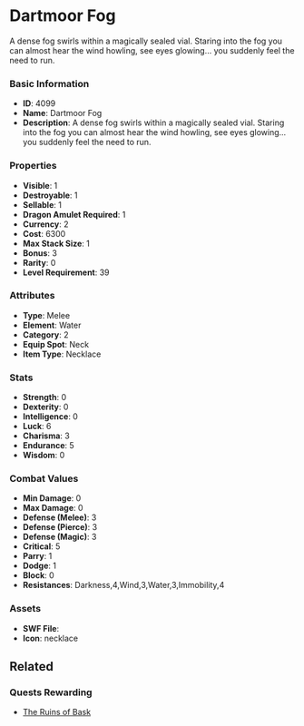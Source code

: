 # Dartmoor Fog

A dense fog swirls within a magically sealed vial. Staring into the fog you can almost hear the wind howling, see eyes glowing... you suddenly feel the need to run.

### Basic Information

- **ID**: 4099
- **Name**: Dartmoor Fog
- **Description**: A dense fog swirls within a magically sealed vial. Staring into the fog you can almost hear the wind howling, see eyes glowing... you suddenly feel the need to run.

### Properties

- **Visible**: 1
- **Destroyable**: 1
- **Sellable**: 1
- **Dragon Amulet Required**: 1
- **Currency**: 2
- **Cost**: 6300
- **Max Stack Size**: 1
- **Bonus**: 3
- **Rarity**: 0
- **Level Requirement**: 39

### Attributes

- **Type**: Melee
- **Element**: Water
- **Category**: 2
- **Equip Spot**: Neck
- **Item Type**: Necklace

### Stats

- **Strength**: 0
- **Dexterity**: 0
- **Intelligence**: 0
- **Luck**: 6
- **Charisma**: 3
- **Endurance**: 5
- **Wisdom**: 0

### Combat Values

- **Min Damage**: 0
- **Max Damage**: 0
- **Defense (Melee)**: 3
- **Defense (Pierce)**: 3
- **Defense (Magic)**: 3
- **Critical**: 5
- **Parry**: 1
- **Dodge**: 1
- **Block**: 0
- **Resistances**: Darkness,4,Wind,3,Water,3,Immobility,4

### Assets

- **SWF File**: 
- **Icon**: necklace

## Related

### Quests Rewarding

- [The Ruins of Bask](../quests/631-the-ruins-of-bask.md)

